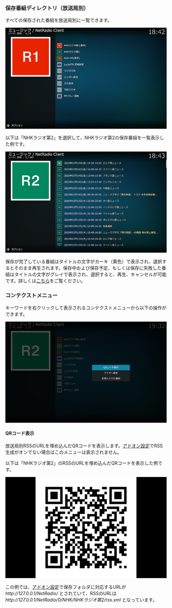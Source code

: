 
### 保存番組ディレクトリ（放送局別）

すべての保存された番組を放送局別に一覧できます。

![放送局別](images/1_トップ画面/2_保存番組ディレクトリ/2_放送局別/1_放送局リスト.png)

以下は「NHKラジオ第2」を選択して、NHKラジオ第2の保存番組を一覧表示した例です。

![保存番組](images/1_トップ画面/2_保存番組ディレクトリ/2_放送局別/2_NHKラジオ第2.png)

保存が完了している番組はタイトルの文字がカーキ（黄色）で表示され、選択するとそのまま再生されます。保存中および保存予定、もしくは保存に失敗した番組はタイトルの文字がグレイで表示され、選択すると、再生、キャンセルが可能です。詳しくは[こちら](./902_保存番組の再生.md)をご覧ください。

### コンテクストメニュー

キーワードを右クリックして表示されるコンテクストメニューから以下の操作ができます。

![コンテクストメニュー](images/1_トップ画面/2_保存番組ディレクトリ/2_放送局別/QRコード表示/コンテクストメニュー.png)

#### QRコード表示

放送局別RSSのURLを埋め込んだQRコードを表示します。[アドオン設定](./200_アドオン設定画面.md#番組保存)でRSS生成がオンでない場合はこのメニューは表示されません。

以下は「NHKラジオ第2」のRSSのURLを埋め込んだQRコードを表示した例です。

![QRコード表示](images/1_トップ画面/2_保存番組ディレクトリ/2_放送局別/QRコード表示/QRコード.png)

この例では、[アドオン設定](./200_アドオン設定画面.md#番組保存)で保存フォルダに対応するURLが _http\://127.0.0.1/NetRadio/_ とされていて、RSSのURLは _http:\/\/127.0.0.1/NetRadio/0/NHK/NHKラジオ第2/rss.xml_ となっています。


